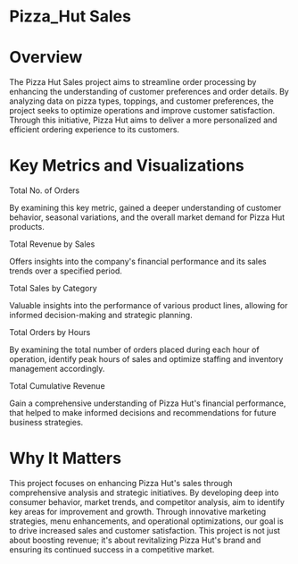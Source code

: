 # Pizza_Hut Sales  

# Overview

The Pizza Hut Sales project aims to streamline order processing by enhancing the understanding of customer preferences and order details. By analyzing data on pizza types, toppings, and customer preferences,
the project seeks to optimize operations and improve customer satisfaction. Through this initiative, Pizza Hut aims to deliver a more personalized and efficient ordering experience to its customers.

# Key Metrics and Visualizations

Total No. of Orders

By examining this key metric, gained a deeper understanding of customer behavior, seasonal variations, and the overall market demand for Pizza Hut products.

Total Revenue by Sales

Offers insights into the company's financial performance and its sales trends over a specified period.

Total Sales by Category

Valuable insights into the performance of various product lines, allowing for informed decision-making and strategic planning.

Total Orders by Hours

By examining the total number of orders placed during each hour of operation, identify peak hours of sales and optimize staffing and inventory management accordingly.

Total Cumulative Revenue

Gain a comprehensive understanding of Pizza Hut's financial performance, that helped to make informed decisions and recommendations for future business strategies.

# Why It Matters

This project focuses on enhancing Pizza Hut's sales through comprehensive analysis and strategic initiatives. By developing deep into consumer behavior, market trends, and competitor analysis, aim to identify key areas for improvement and growth. Through innovative marketing strategies, menu enhancements, and operational optimizations, our goal is to drive increased sales and customer satisfaction. This project is not just about boosting revenue; it's about revitalizing Pizza Hut's brand and ensuring its continued success in a competitive market.


